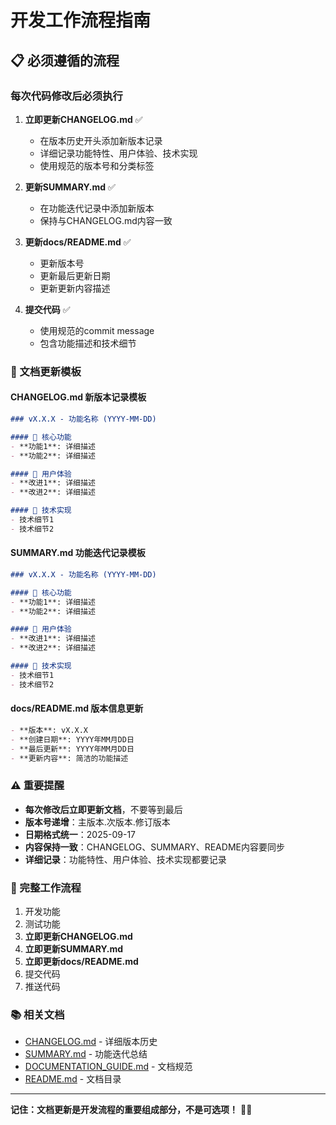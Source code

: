 # 开发工作流程指南

## 📋 必须遵循的流程

### 每次代码修改后必须执行

1. **立即更新CHANGELOG.md** ✅
   - 在版本历史开头添加新版本记录
   - 详细记录功能特性、用户体验、技术实现
   - 使用规范的版本号和分类标签

2. **更新SUMMARY.md** ✅
   - 在功能迭代记录中添加新版本
   - 保持与CHANGELOG.md内容一致

3. **更新docs/README.md** ✅
   - 更新版本号
   - 更新最后更新日期
   - 更新更新内容描述

4. **提交代码** ✅
   - 使用规范的commit message
   - 包含功能描述和技术细节

### 📝 文档更新模板

#### CHANGELOG.md 新版本记录模板

```markdown
### vX.X.X - 功能名称 (YYYY-MM-DD)

#### 🎯 核心功能
- **功能1**: 详细描述
- **功能2**: 详细描述

#### 🎨 用户体验
- **改进1**: 详细描述
- **改进2**: 详细描述

#### 🔧 技术实现
- 技术细节1
- 技术细节2
```

#### SUMMARY.md 功能迭代记录模板

```markdown
### vX.X.X - 功能名称 (YYYY-MM-DD)

#### 🎯 核心功能
- **功能1**: 详细描述
- **功能2**: 详细描述

#### 🎨 用户体验
- **改进1**: 详细描述
- **改进2**: 详细描述

#### 🔧 技术实现
- 技术细节1
- 技术细节2
```

#### docs/README.md 版本信息更新

```markdown
- **版本**: vX.X.X
- **创建日期**: YYYY年MM月DD日
- **最后更新**: YYYY年MM月DD日
- **更新内容**: 简洁的功能描述
```

### ⚠️ 重要提醒

- **每次修改后立即更新文档**，不要等到最后
- **版本号递增**：主版本.次版本.修订版本
- **日期格式统一**：2025-09-17
- **内容保持一致**：CHANGELOG、SUMMARY、README内容要同步
- **详细记录**：功能特性、用户体验、技术实现都要记录

### 🔄 完整工作流程

1. 开发功能
2. 测试功能
3. **立即更新CHANGELOG.md**
4. **立即更新SUMMARY.md**
5. **立即更新docs/README.md**
6. 提交代码
7. 推送代码

### 📚 相关文档

- [CHANGELOG.md](./CHANGELOG.md) - 详细版本历史
- [SUMMARY.md](./SUMMARY.md) - 功能迭代总结
- [DOCUMENTATION_GUIDE.md](./DOCUMENTATION_GUIDE.md) - 文档规范
- [README.md](./README.md) - 文档目录

---

**记住：文档更新是开发流程的重要组成部分，不是可选项！** 📝✨
